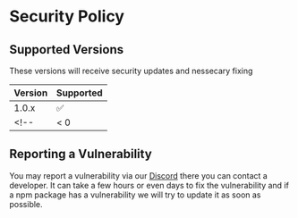# Security Policy

## Supported Versions

These versions will receive security updates and nessecary fixing

| Version | Supported          |
| ------- | ------------------ |
| 1.0.x   | :white_check_mark: |
<!--| < 0   | :x:                |-->

## Reporting a Vulnerability

You may report a vulnerability via our [Discord](https://discord.gg/kbf8EjpxbU) there you can contact a developer.
It can take a few hours or even days to fix the vulnerability and if a npm package has a vulnerability we will try to update it as soon as possible.
